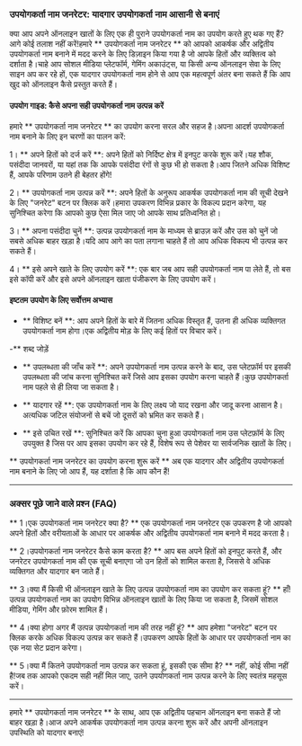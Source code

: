 ### उपयोगकर्ता नाम जनरेटर: यादगार उपयोगकर्ता नाम आसानी से बनाएं

क्या आप अपने ऑनलाइन खातों के लिए एक ही पुराने उपयोगकर्ता नाम का उपयोग करते हुए थक गए हैं?आगे कोई तलाश नहीं करें!हमारे ** उपयोगकर्ता नाम जनरेटर ** को आपको आकर्षक और अद्वितीय उपयोगकर्ता नाम बनाने में मदद करने के लिए डिज़ाइन किया गया है जो आपके हितों और व्यक्तित्व को दर्शाता है।चाहे आप सोशल मीडिया प्लेटफॉर्म, गेमिंग अकाउंट्स, या किसी अन्य ऑनलाइन सेवा के लिए साइन अप कर रहे हों, एक यादगार उपयोगकर्ता नाम होने से आप एक महत्वपूर्ण अंतर बना सकते हैं कि आप खुद को ऑनलाइन कैसे प्रस्तुत करते हैं।

#### उपयोग गाइड: कैसे अपना सही उपयोगकर्ता नाम उत्पन्न करें

हमारे ** उपयोगकर्ता नाम जनरेटर ** का उपयोग करना सरल और सहज है।अपना आदर्श उपयोगकर्ता नाम बनाने के लिए इन चरणों का पालन करें:

1। ** अपने हितों को दर्ज करें **: अपने हितों को निर्दिष्ट क्षेत्र में इनपुट करके शुरू करें।यह शौक, पसंदीदा जानवरों, या यहां तक ​​कि आपके पसंदीदा रंगों से कुछ भी हो सकता है।आप जितने अधिक विशिष्ट हैं, आपके परिणाम उतने ही बेहतर होंगे!

2। ** उपयोगकर्ता नाम उत्पन्न करें **: अपने हितों के अनुरूप आकर्षक उपयोगकर्ता नाम की सूची देखने के लिए "जनरेट" बटन पर क्लिक करें।हमारा उपकरण विभिन्न प्रकार के विकल्प प्रदान करेगा, यह सुनिश्चित करेगा कि आपको कुछ ऐसा मिल जाए जो आपके साथ प्रतिध्वनित हो।

3। ** अपना पसंदीदा चुनें **: उत्पन्न उपयोगकर्ता नाम के माध्यम से ब्राउज़ करें और उस को चुनें जो सबसे अधिक बाहर खड़ा है।यदि आप आगे का पता लगाना चाहते हैं तो आप अधिक विकल्प भी उत्पन्न कर सकते हैं।

4। ** इसे अपने खाते के लिए उपयोग करें **: एक बार जब आप सही उपयोगकर्ता नाम पा लेते हैं, तो बस इसे कॉपी करें और इसे अपने ऑनलाइन खाता पंजीकरण के लिए उपयोग करें।

#### इष्टतम उपयोग के लिए सर्वोत्तम अभ्यास

- ** विशिष्ट बनें **: आप अपने हितों के बारे में जितना अधिक विस्तृत हैं, उतना ही अधिक व्यक्तिगत उपयोगकर्ता नाम होगा।एक अद्वितीय मोड़ के लिए कई हितों पर विचार करें।

-** शब्द जोड़ें

- ** उपलब्धता की जाँच करें **: अपने उपयोगकर्ता नाम उत्पन्न करने के बाद, उस प्लेटफ़ॉर्म पर इसकी उपलब्धता की जांच करना सुनिश्चित करें जिसे आप इसका उपयोग करना चाहते हैं।कुछ उपयोगकर्ता नाम पहले से ही लिया जा सकता है।

- ** यादगार रहें **: एक उपयोगकर्ता नाम के लिए लक्ष्य जो याद रखना और जादू करना आसान है।अत्यधिक जटिल संयोजनों से बचें जो दूसरों को भ्रमित कर सकते हैं।

- ** इसे उचित रखें **: सुनिश्चित करें कि आपका चुना हुआ उपयोगकर्ता नाम उस प्लेटफ़ॉर्म के लिए उपयुक्त है जिस पर आप इसका उपयोग कर रहे हैं, विशेष रूप से पेशेवर या सार्वजनिक खातों के लिए।

** उपयोगकर्ता नाम जनरेटर का उपयोग करना शुरू करें ** अब एक यादगार और अद्वितीय उपयोगकर्ता नाम बनाने के लिए जो आप हैं, यह दर्शाता है कि आप कौन हैं!

---

### अक्सर पूछे जाने वाले प्रश्न (FAQ)

** 1।एक उपयोगकर्ता नाम जनरेटर क्या है? **
एक उपयोगकर्ता नाम जनरेटर एक उपकरण है जो आपको अपने हितों और वरीयताओं के आधार पर आकर्षक और अद्वितीय उपयोगकर्ता नाम बनाने में मदद करता है।

** 2।उपयोगकर्ता नाम जनरेटर कैसे काम करता है? **
आप बस अपने हितों को इनपुट करते हैं, और जनरेटर उपयोगकर्ता नाम की एक सूची बनाएगा जो उन हितों को शामिल करता है, जिससे वे अधिक व्यक्तिगत और यादगार बन जाते हैं।

** 3।क्या मैं किसी भी ऑनलाइन खाते के लिए उत्पन्न उपयोगकर्ता नाम का उपयोग कर सकता हूं? **
हाँ!उत्पन्न उपयोगकर्ता नाम का उपयोग विभिन्न ऑनलाइन खातों के लिए किया जा सकता है, जिसमें सोशल मीडिया, गेमिंग और फ़ोरम शामिल हैं।

** 4।क्या होगा अगर मैं उत्पन्न उपयोगकर्ता नाम की तरह नहीं हूं? **
आप हमेशा "जनरेट" बटन पर क्लिक करके अधिक विकल्प उत्पन्न कर सकते हैं।उपकरण आपके हितों के आधार पर उपयोगकर्ता नाम का एक नया सेट प्रदान करेगा।

** 5।क्या मैं कितने उपयोगकर्ता नाम उत्पन्न कर सकता हूं, इसकी एक सीमा है? **
नहीं, कोई सीमा नहीं है!जब तक आपको एकदम सही नहीं मिल जाए, उतने उपयोगकर्ता नाम उत्पन्न करने के लिए स्वतंत्र महसूस करें।

---

हमारे ** उपयोगकर्ता नाम जनरेटर ** के साथ, आप एक अद्वितीय पहचान ऑनलाइन बना सकते हैं जो बाहर खड़ा है।आज अपने आकर्षक उपयोगकर्ता नाम उत्पन्न करना शुरू करें और अपनी ऑनलाइन उपस्थिति को यादगार बनाएं!